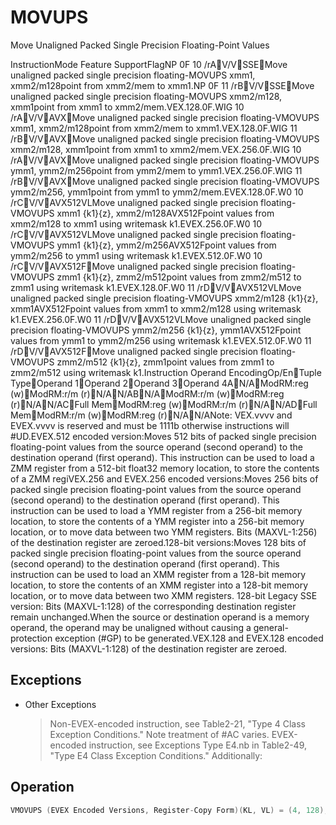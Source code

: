 # MOVUPS

Move Unaligned Packed Single Precision Floating-Point Values

InstructionMode Feature SupportFlagNP 0F 10 /rAV/VSSEMove unaligned packed single precision floating-MOVUPS xmm1, xmm2/m128point from xmm2/mem to xmm1.NP 0F 11 /rBV/VSSEMove unaligned packed single precision floating-MOVUPS xmm2/m128, xmm1point from xmm1 to xmm2/mem.VEX.128.0F.WIG 10 /rAV/VAVXMove unaligned packed single precision floating-VMOVUPS xmm1, xmm2/m128point from xmm2/mem to xmm1.VEX.128.0F.WIG 11 /rBV/VAVXMove unaligned packed single precision floating-VMOVUPS xmm2/m128, xmm1point from xmm1 to xmm2/mem.VEX.256.0F.WIG 10 /rAV/VAVXMove unaligned packed single precision floating-VMOVUPS ymm1, ymm2/m256point from ymm2/mem to ymm1.VEX.256.0F.WIG 11 /rBV/VAVXMove unaligned packed single precision floating-VMOVUPS ymm2/m256, ymm1point from ymm1 to ymm2/mem.EVEX.128.0F.W0 10 /rCV/VAVX512VLMove unaligned packed single precision floating-VMOVUPS xmm1 {k1}{z}, xmm2/m128AVX512Fpoint values from xmm2/m128 to xmm1 using writemask k1.EVEX.256.0F.W0 10 /rCV/VAVX512VLMove unaligned packed single precision floating-VMOVUPS ymm1 {k1}{z}, ymm2/m256AVX512Fpoint values from ymm2/m256 to ymm1 using writemask k1.EVEX.512.0F.W0 10 /rCV/VAVX512FMove unaligned packed single precision floating-VMOVUPS zmm1 {k1}{z}, zmm2/m512point values from zmm2/m512 to zmm1 using writemask k1.EVEX.128.0F.W0 11 /rDV/VAVX512VLMove unaligned packed single precision floating-VMOVUPS xmm2/m128 {k1}{z}, xmm1AVX512Fpoint values from xmm1 to xmm2/m128 using writemask k1.EVEX.256.0F.W0 11 /rDV/VAVX512VLMove unaligned packed single precision floating-VMOVUPS ymm2/m256 {k1}{z}, ymm1AVX512Fpoint values from ymm1 to ymm2/m256 using writemask k1.EVEX.512.0F.W0 11 /rDV/VAVX512FMove unaligned packed single precision floating-VMOVUPS zmm2/m512 {k1}{z}, zmm1point values from zmm1 to zmm2/m512 using writemask k1.Instruction Operand EncodingOp/EnTuple TypeOperand 1Operand 2Operand 3Operand 4AN/AModRM:reg (w)ModRM:r/m (r)N/AN/ABN/AModRM:r/m (w)ModRM:reg (r)N/AN/ACFull MemModRM:reg (w)ModRM:r/m (r)N/AN/ADFull MemModRM:r/m (w)ModRM:reg (r)N/AN/ANote: VEX.vvvv and EVEX.vvvv is reserved and must be 1111b otherwise instructions will #UD.EVEX.512 encoded version:Moves 512 bits of packed single precision floating-point values from the source operand (second operand) to the destination operand (first operand).
This instruction can be used to load a ZMM register from a 512-bit float32 memory location, to store the contents of a ZMM regiVEX.256 and EVEX.256 encoded versions:Moves 256 bits of packed single precision floating-point values from the source operand (second operand) to the destination operand (first operand).
This instruction can be used to load a YMM register from a 256-bit memory location, to store the contents of a YMM register into a 256-bit memory location, or to move data between two YMM registers.
Bits (MAXVL-1:256) of the destination register are zeroed.128-bit versions:Moves 128 bits of packed single precision floating-point values from the source operand (second operand) to the destination operand (first operand).
This instruction can be used to load an XMM register from a 128-bit memory location, to store the contents of an XMM register into a 128-bit memory location, or to move data between two XMM registers.
128-bit Legacy SSE version: Bits (MAXVL-1:128) of the corresponding destination register remain unchanged.When the source or destination operand is a memory operand, the operand may be unaligned without causing a general-protection exception (#GP) to be generated.VEX.128 and EVEX.128 encoded versions: Bits (MAXVL-1:128) of the destination register are zeroed.

## Exceptions

- Other Exceptions
  > Non-EVEX-encoded instruction, see Table2-21, "Type 4 Class Exception Conditions."
  > Note treatment of #AC varies. 
  > EVEX-encoded instruction, see Exceptions Type E4.nb 
  > in Table2-49, "Type E4 Class Exception Conditions."
  > Additionally:

## Operation

```C
VMOVUPS (EVEX Encoded Versions, Register-Copy Form)(KL, VL) = (4, 128), (8, 256), (16, 512)FOR j := 0 TO KL-1i := j * 32IF k1[j] OR *no writemask*THEN DEST[i+31:i] := SRC[i+31:i]ELSE IF *merging-masking*; merging-maskingTHEN *DEST[i+31:i] remains unchanged*ELSE  DEST[i+31:i] := 0 ; zeroing-maskingFIFI;ENDFORDEST[MAXVL-1:VL] := 0VMOVUPS (EVEX Encoded Versions, Store-Form) (KL, VL) = (4, 128), (8, 256), (16, 512)FOR j := 0 TO KL-1i := j * 32IF k1[j] OR *no writemask*THEN DEST[i+31:i] := SRC[i+31:i]ELSE *DEST[i+31:i] remains unchanged*; merging-maskingVMOVUPS (EVEX Encoded Versions, Load-Form) (KL, VL) = (4, 128), (8, 256), (16, 512)FOR j := 0 TO KL-1i := j * 32IF k1[j] OR *no writemask*THEN DEST[i+31:i] := SRC[i+31:i]ELSE IF *merging-masking*; merging-maskingTHEN *DEST[i+31:i] remains unchanged*ELSE  DEST[i+31:i] := 0 ; zeroing-maskingFIFI;ENDFORDEST[MAXVL-1:VL] := 0VMOVUPS (VEX.256 Encoded Version, Load - and Register Copy)DEST[255:0] := SRC[255:0]DEST[MAXVL-1:256] := 0VMOVUPS (VEX.256 Encoded Version, Store-Form)DEST[255:0] := SRC[255:0]VMOVUPS (VEX.128 Encoded Version)DEST[127:0] := SRC[127:0]DEST[MAXVL-1:128] := 0MOVUPS (128-bit Load- and Register-Copy- Form Legacy SSE Version)DEST[127:0] := SRC[127:0]DEST[MAXVL-1:128] (Unmodified)(V)MOVUPS (128-bit Store-Form Version)DEST[127:0] := SRC[127:0]Intel C/C++ Compiler Intrinsic EquivalentVMOVUPS __m512 _mm512_loadu_ps( void * s);VMOVUPS __m512 _mm512_mask_loadu_ps(__m512 a, __mmask16 k, void * s);VMOVUPS __m512 _mm512_maskz_loadu_ps( __mmask16 k, void * s);VMOVUPS void _mm512_storeu_ps( void * d, __m512 a);VMOVUPS void _mm512_mask_storeu_ps( void * d, __mmask8 k, __m512 a);VMOVUPS __m256 _mm256_mask_loadu_ps(__m256 a, __mmask8 k, void * s);VMOVUPS __m256 _mm256_maskz_loadu_ps( __mmask8 k, void * s);VMOVUPS void _mm256_mask_storeu_ps( void * d, __mmask8 k, __m256 a);VMOVUPS __m128 _mm_mask_loadu_ps(__m128 a, __mmask8 k, void * s);VMOVUPS __m128 _mm_maskz_loadu_ps( __mmask8 k, void * s);VMOVUPS void _mm_mask_storeu_ps( void * d, __mmask8 k, __m128 a);MOVUPS __m256 _mm256_loadu_ps ( float * p);MOVUPS void _mm256 _storeu_ps( float *p, __m256 a);MOVUPS __m128 _mm_loadu_ps ( float * p);MOVUPS void _mm_storeu_ps( float *p, __m128 a);
```
